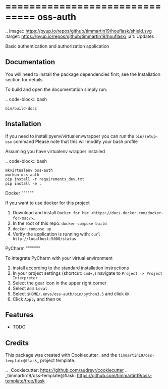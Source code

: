 ===============================
oss-auth
===============================



.. image:: https://pyup.io/repos/github/timmartin19/houflask/shield.svg
     :target: https://pyup.io/repos/github/timmartin19/houflask/
     :alt: Updates


Basic authentication and authorization application



Documentation
-------------

You will need to install the package dependencies first,
see the Installation section for details.

To build and open the documentation simply run:

.. code-block:: bash

    bin/build-docs

Installation
------------

If you need to install pyenv/virtualenvwrapper you can run the ``bin/setup-osx`` command
Please note that this will modify your bash profile

Assuming you have virtualenv wrapper installed

.. code-block:: bash

    mkvirtualenv oss-auth
    workon oss-auth
    pip install -r requirements_dev.txt
    pip install -e .

Docker
""""""

If you want to use docker for this project

1. Download and install `Docker for Mac <https://docs.docker.com/docker-for-mac/>`_
2. In the root of this repo: ``docker-compose build``
3. ``docker-compose up``
4. Verify the application is running with: ``curl http://localhost:5000/status``

PyCharm
"""""""

To integrate PyCharm with your virtual environment

1. install according to the standard installation instructions
2. In your project settings (shortcut: ``cmd+,``) navigate to ``Project -> Project Interpreter``
3. Select the gear icon in the upper right corner
4. Select ``Add Local``
5. Select ``$HOME/.envs/oss-auth/bin/python3.5`` and click ``OK``
6. Click ``Apply`` and then ``OK``

Features
--------

* TODO

Credits
---------

This package was created with Cookiecutter_ and the `timmartin19/oss-template@flask`_ project template.

.. _Cookiecutter: https://github.com/audreyr/cookiecutter
.. _timmartin19/oss-template@flask: https://github.com/timmartin19/oss-template/tree/flask

